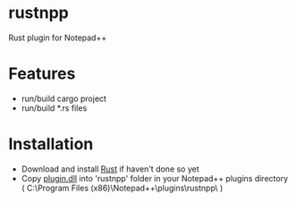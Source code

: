 # rustnpp
Rust plugin for Notepad++

# Features
- run/build cargo project
- run/build *.rs files

# Installation
- Download and install [Rust](https://www.rust-lang.org/downloads.html) if haven't done so yet
- Copy [plugin.dll](https://github.com/Charsi82/rustnpp/releases/download/ver.1.2.0/rustnpp.dll) into 'rustnpp' folder in your Notepad++ plugins directory ( C:\Program Files (x86)\Notepad++\plugins\rustnpp\ )
